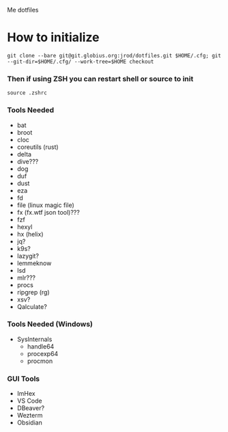 Me dotfiles

# How to initialize

`git clone --bare git@git.globius.org:jrod/dotfiles.git $HOME/.cfg; git --git-dir=$HOME/.cfg/ --work-tree=$HOME checkout`

### Then if using ZSH you can restart shell or source to init

`source .zshrc`

### Tools Needed

- bat
- broot
- cloc
- coreutils (rust)
- delta
- dive???
- dog
- duf
- dust
- eza
- fd
- file (linux magic file)
- fx (fx.wtf json tool)???
- fzf
- hexyl
- hx (helix)
- jq?
- k9s?
- lazygit?
- lemmeknow
- lsd
- mlr???
- procs
- ripgrep (rg)
- xsv?
- Qalculate?

### Tools Needed (Windows)
- SysInternals
  - handle64
  - procexp64
  - procmon

### GUI Tools
- ImHex
- VS Code
- DBeaver?
- Wezterm
- Obsidian
